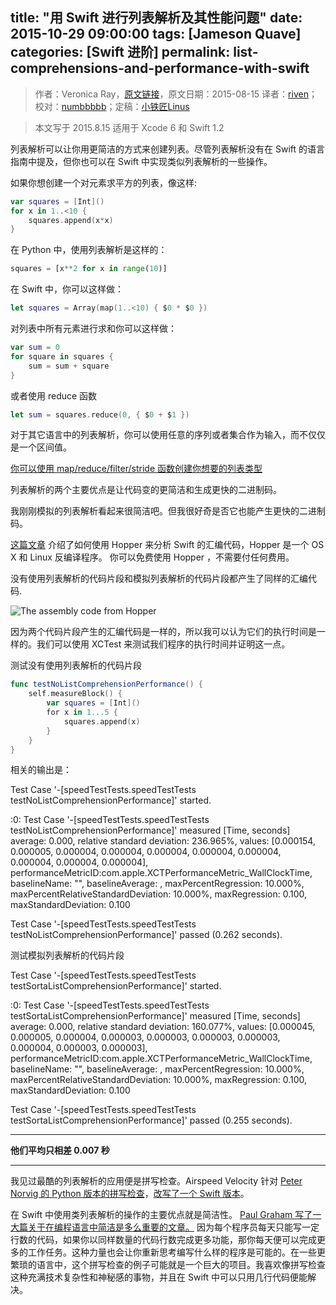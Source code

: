 title: "用 Swift 进行列表解析及其性能问题"
date: 2015-10-29 09:00:00
tags: [Jameson Quave]
categories: [Swift 进阶]
permalink: list-comprehensions-and-performance-with-swift
---
> 作者：Veronica Ray，[原文链接](http://jamesonquave.com/blog/list-comprehensions-and-performance-with-swift/)，原文日期：2015-08-15
> 译者：[riven](undefined)；校对：[numbbbbb](https://github.com/numbbbbb)；定稿：[小铁匠Linus](http://weibo.com/linusling)
  








>本文写于 2015.8.15 适用于 Xcode 6 和 Swift 1.2

列表解析可以让你用更简洁的方式来创建列表。尽管列表解析没有在 Swift 的语言指南中提及，但你也可以在 Swift 中实现类似列表解析的一些操作。

<!--more-->

如果你想创建一个对元素求平方的列表，像这样:

``` swift
var squares = [Int]()
for x in 1..<10 {
    squares.append(x*x)
}
```

在 Python 中，使用列表解析是这样的：

``` python
squares = [x**2 for x in range(10)]
```

在 Swift 中，你可以这样做：

``` swift
let squares = Array(map(1..<10) { $0 * $0 })
```

对列表中所有元素进行求和你可以这样做：

``` swift
var sum = 0
for square in squares {
    sum = sum + square
}
```

或者使用 reduce 函数

``` swift
let sum = squares.reduce(0, { $0 + $1 })
```

对于其它语言中的列表解析，你可以使用任意的序列或者集合作为输入，而不仅仅是一个区间值。

[你可以使用 map/reduce/filter/stride 函数创建你想要的列表类型](http://stackoverflow.com/questions/24003584/list-comprehension-in-swift)

列表解析的两个主要优点是让代码变的更简洁和生成更快的二进制码。

我刚刚模拟的列表解析看起来很简洁吧。但我很好奇是否它也能产生更快的二进制码。

[这篇文章](https://medium.com/swift-programming/secret-of-swift-performance-fcc5d2a437a8) 介绍了如何使用 Hopper 来分析 Swift 的汇编代码，Hopper 是一个 OS X 和 Linux 反编译程序。 你可以免费使用 Hopper ，不需要付任何费用。

没有使用列表解析的代码片段和模拟列表解析的代码片段都产生了同样的汇编代码.

![The assembly code from Hopper](/img/articles/list-comprehensions-and-performance-with-swift/asm.png1446080798.9119713)

因为两个代码片段产生的汇编代码是一样的，所以我可以认为它们的执行时间是一样的。我们可以使用 XCTest 来测试我们程序的执行时间并证明这一点。

测试没有使用列表解析的代码片段

``` swift
func testNoListComprehensionPerformance() {
    self.measureBlock() {
        var squares = [Int]()
        for x in 1...5 {
            squares.append(x)
        }
    }
}
```

相关的输出是：

Test Case '-[speedTestTests.speedTestTests testNoListComprehensionPerformance]' started.

:0: Test Case '-[speedTestTests.speedTestTests testNoListComprehensionPerformance]' measured [Time, seconds] average: 0.000, relative standard deviation: 236.965%, values: [0.000154, 0.000005, 0.000004, 0.000004, 0.000004, 0.000004, 0.000004, 0.000004, 0.000004, 0.000004], performanceMetricID:com.apple.XCTPerformanceMetric_WallClockTime, baselineName: "", baselineAverage: , maxPercentRegression: 10.000%, maxPercentRelativeStandardDeviation: 10.000%, maxRegression: 0.100, maxStandardDeviation: 0.100

Test Case '-[speedTestTests.speedTestTests testNoListComprehensionPerformance]' passed (0.262 seconds).

测试模拟列表解析的代码片段

Test Case '-[speedTestTests.speedTestTests testSortaListComprehensionPerformance]' started.

:0: Test Case '-[speedTestTests.speedTestTests testSortaListComprehensionPerformance]' measured [Time, seconds] average: 0.000, relative standard deviation: 160.077%, values: [0.000045, 0.000005, 0.000004, 0.000003, 0.000003, 0.000003, 0.000003, 0.000004, 0.000003, 0.000003], performanceMetricID:com.apple.XCTPerformanceMetric_WallClockTime, baselineName: "", baselineAverage: , maxPercentRegression: 10.000%, maxPercentRelativeStandardDeviation: 10.000%, maxRegression: 0.100, maxStandardDeviation: 0.100

Test Case '-[speedTestTests.speedTestTests testSortaListComprehensionPerformance]' passed (0.255 seconds).

------

**他们平均只相差 0.007 秒**

------

我见过最酷的列表解析的应用便是拼写检查。Airspeed Velocity 针对 [Peter Norvig 的  Python 版本的拼写检查](http://norvig.com/spell-correct.html)，[改写了一个 Swift 版本](http://airspeedvelocity.net/2015/05/02/spelling/)。

在 Swift 中使用类列表解析的操作的主要优点就是简洁性。 [Paul Graham 写了一大篇关于在编程语言中简洁是多么重要的文章。](http://www.paulgraham.com/power.html) 因为每个程序员每天只能写一定行数的代码，如果你以同样数量的代码行数完成更多功能，那你每天便可以完成更多的工作任务。这种力量也会让你重新思考编写什么样的程序是可能的。在一些更繁琐的语言中，这个拼写检查的例子可能就是一个巨大的项目。我喜欢像拼写检查这种充满技术复杂性和神秘感的事物，并且在 Swift 中可以只用几行代码便能解决。